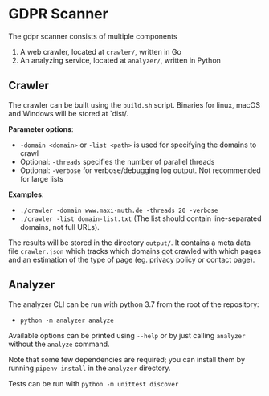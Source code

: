 # GDPR Scanner

The gdpr scanner consists of multiple components

1. A web crawler, located at `crawler/`, written in Go
2. An analyzing service, located at `analyzer/`, written in Python

## Crawler

The crawler can be built using the `build.sh` script. Binaries for linux, macOS and Windows will be stored at `dist/.

**Parameter options**:
- `-domain <domain>` or `-list <path>` is used for specifying the domains to crawl
- Optional: `-threads`  specifies the number of parallel threads
- Optional: `-verbose` for verbose/debugging log output. Not recommended for large lists

**Examples**:
- `./crawler -domain www.maxi-muth.de -threads 20 -verbose`
- `./crawler -list domain-list.txt` (The list should contain line-separated domains, not full URLs).

The results will be stored in the directory `output/`. It contains a meta data file `crawler.json` which tracks which domains got crawled with which pages and an estimation of the type of page (eg. privacy policy or contact page).


## Analyzer

The analyzer CLI can be run with python 3.7 from the root of the repository:
- `python -m analyzer analyze` 

Available options can be printed using `--help` or by just calling `analyzer` without the `analyze` command. 

Note that some few dependencies are required; you can install them by running `pipenv install` in the `analyzer` directory.

Tests can be run with `python -m unittest discover`
